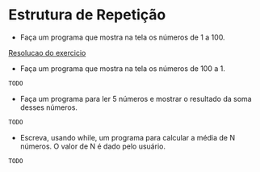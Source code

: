 # Estrutura de Repetição

- Faça um programa que mostra na tela os números de 1 a 100.

[Resolucao do exercicio](https://github.com/larinovaes/java-exercices/tree/estruturaDeRepeticao/src)

- Faça um programa que mostra na tela os números de 100 a 1.

```java
TODO
```

- Faça um programa para ler 5 números e mostrar o resultado da soma desses números.

```java
TODO
```

- Escreva, usando while, um programa para calcular a média de N números. O valor de N é dado pelo usuário.

```java
TODO
```
